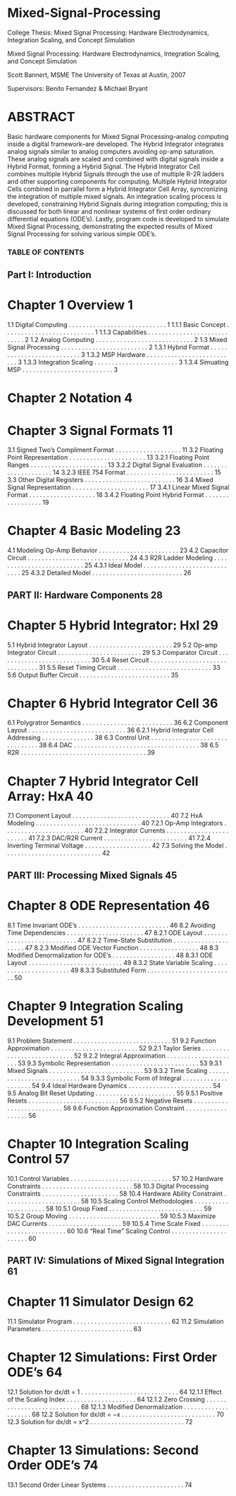 # Mixed-Signal-Processing
College Thesis: Mixed Signal Processing: Hardware Electrodynamics, Integration Scaling, and Concept Simulation


Mixed Signal Processing: Hardware Electrodynamics,
Integration Scaling, and Concept Simulation

Scott Bannert, MSME
The University of Texas at Austin, 2007

Supervisors: Benito Fernandez & Michael Bryant

# ABSTRACT
Basic hardware components for Mixed Signal Processing–analog computing inside a digital framework–are developed. The Hybrid Integrator integrates analog signals similar to analog computers avoiding op-amp saturation. These analog signals are scaled and combined with digital signals inside a Hybrid Format, forming a Hybrid Signal. The Hybrid Integrator Cell combines multiple Hybrid Signals through the use of multiple R-2R ladders and other supporting components for computing. Multiple Hybrid Integrator Cells combined in parrallel form a Hybrid Integrator Cell Array, syncronizing the integration of multiple mixed signals. An integration scaling process is developed, constraining Hybrid Signals during integration computing; this is discussed for both linear and nonlinear systems of first order ordinary differential equations (ODE’s). Lastly, program code is developed to simulate Mixed Signal Processing, demonstrating the expected results of Mixed Signal Processing for solving various simple ODE’s.

### TABLE OF CONTENTS ###


## Part I: Introduction

# Chapter 1 Overview 1
1.1 Digital Computing . . . . . . . . . . . . . . . . . . . . . . . . . . . . 1
1.1.1 Basic Concept . . . . . . . . . . . . . . . . . . . . . . . . . . 1
1.1.3 Capabilities . . . . . . . . . . . . . . . . . . . . . . . . . . . . 2
1.2 Analog Computing . . . . . . . . . . . . . . . . . . . . . . . . . . . . 2
1.3 Mixed Signal Processing . . . . . . . . . . . . . . . . . . . . . . . . . 2
1.3.1 Hybrid Format . . . . . . . . . . . . . . . . . . . . . . . . . . 3
1.3.2 MSP Hardware . . . . . . . . . . . . . . . . . . . . . . . . . . 3
1.3.3 Integration Scaling . . . . . . . . . . . . . . . . . . . . . . . . 3
1.3.4 Simuating MSP . . . . . . . . . . . . . . . . . . . . . . . . . . 3

# Chapter 2 Notation 4

# Chapter 3 Signal Formats 11
3.1 Signed Two’s Compliment Format . . . . . . . . . . . . . . . . . . . 11
3.2 Floating Point Representation . . . . . . . . . . . . . . . . . . . . . . 13
3.2.1 Floating Point Ranges . . . . . . . . . . . . . . . . . . . . . . 13
3.2.2 Digital Signal Evaluation . . . . . . . . . . . . . . . . . . . . 14
3.2.3 IEEE 754 Format . . . . . . . . . . . . . . . . . . . . . . . . . 15
3.3 Other Digital Registers . . . . . . . . . . . . . . . . . . . . . . . . . . 16
3.4 Mixed Signal Representation . . . . . . . . . . . . . . . . . . . . . . 17
3.4.1 Linear Mixed Signal Format . . . . . . . . . . . . . . . . . . . 18
3.4.2 Floating Point Hybrid Format . . . . . . . . . . . . . . . . . 19

# Chapter 4 Basic Modeling 23
4.1 Modeling Op-Amp Behavior . . . . . . . . . . . . . . . . . . . . . . . 23
4.2 Capacitor Circuit . . . . . . . . . . . . . . . . . . . . . . . . . . . . . 24
4.3 R2R Ladder Modeling . . . . . . . . . . . . . . . . . . . . . . . . . . 25
4.3.1 Ideal Model . . . . . . . . . . . . . . . . . . . . . . . . . . . . 25
4.3.2 Detailed Model . . . . . . . . . . . . . . . . . . . . . . . . . . 26


## PART II: Hardware Components 28

# Chapter 5 Hybrid Integrator: HxI 29
5.1 Hybrid Integrator Layout . . . . . . . . . . . . . . . . . . . . . . . . 29
5.2 Op-amp Integrator Circuit . . . . . . . . . . . . . . . . . . . . . . . . 29
5.3 Comparator Circuit . . . . . . . . . . . . . . . . . . . . . . . . . . . 30
5.4 Reset Circuit . . . . . . . . . . . . . . . . . . . . . . . . . . . . . . . 31
5.5 Reset Timing Circuit . . . . . . . . . . . . . . . . . . . . . . . . . . . 33
5.6 Output Buffer Circuit . . . . . . . . . . . . . . . . . . . . . . . . . . 35

# Chapter 6 Hybrid Integrator Cell 36
6.1 Polygratror Semantics . . . . . . . . . . . . . . . . . . . . . . . . . . 36
6.2 Component Layout . . . . . . . . . . . . . . . . . . . . . . . . . . . . 36
6.2.1 Hybrid Integrator Cell Addressing . . . . . . . . . . . . . . . 38
6.3 Control Unit . . . . . . . . . . . . . . . . . . . . . . . . . . . . . . . 38
6.4 DAC . . . . . . . . . . . . . . . . . . . . . . . . . . . . . . . . . . . . 38
6.5 R2R . . . . . . . . . . . . . . . . . . . . . . . . . . . . . . . . . . . . 39

# Chapter 7 Hybrid Integrator Cell Array: HxA 40
7.1 Component Layout . . . . . . . . . . . . . . . . . . . . . . . . . . . . 40
7.2 HxA Modeling . . . . . . . . . . . . . . . . . . . . . . . . . . . . . . 40
7.2.1 Op-Amp Integrators . . . . . . . . . . . . . . . . . . . . . . . 40
7.2.2 Integrator Currents . . . . . . . . . . . . . . . . . . . . . . . . 41
7.2.3 DAC/R2R Current . . . . . . . . . . . . . . . . . . . . . . . . 41
7.2.4 Inverting Terminal Voltage . . . . . . . . . . . . . . . . . . . 42
7.3 Solving the Model . . . . . . . . . . . . . . . . . . . . . . . . . . . . 42


## PART III: Processing Mixed Signals 45

# Chapter 8 ODE Representation 46
8.1 Time Invariant ODE’s . . . . . . . . . . . . . . . . . . . . . . . . . . 46
8.2 Avoiding Time Dependencies . . . . . . . . . . . . . . . . . . . . . . 47
8.2.1 ODE Layout . . . . . . . . . . . . . . . . . . . . . . . . . . . 47
8.2.2 Time-State Substitution . . . . . . . . . . . . . . . . . . . . . 47
8.2.3 Modified ODE Vector Function . . . . . . . . . . . . . . . . . 48
8.3 Modified Denormalization for ODE’s . . . . . . . . . . . . . . . . . . 48
8.3.1 ODE Layout . . . . . . . . . . . . . . . . . . . . . . . . . . . 49
8.3.2 State Variable Scaling . . . . . . . . . . . . . . . . . . . . . . 49
8.3.3 Substituted Form . . . . . . . . . . . . . . . . . . . . . . . . . 50

# Chapter 9 Integration Scaling Development 51
9.1 Problem Statement . . . . . . . . . . . . . . . . . . . . . . . . . . . . 51
9.2 Function Approximation . . . . . . . . . . . . . . . . . . . . . . . . . 52
9.2.1 Taylor Series . . . . . . . . . . . . . . . . . . . . . . . . . . . 52
9.2.2 Integral Approximation . . . . . . . . . . . . . . . . . . . . . 53
9.3 Symbolic Representation . . . . . . . . . . . . . . . . . . . . . . . . . 53
9.3.1 Mixed Signals . . . . . . . . . . . . . . . . . . . . . . . . . . . 53
9.3.2 Time Scaling . . . . . . . . . . . . . . . . . . . . . . . . . . . 54
9.3.3 Symbolic Form of Integral . . . . . . . . . . . . . . . . . . . . 54
9.4 Ideal Hardware Dynamics . . . . . . . . . . . . . . . . . . . . . . . . 54
9.5 Analog Bit Reset Updating . . . . . . . . . . . . . . . . . . . . . . . 55
9.5.1 Positive Resets . . . . . . . . . . . . . . . . . . . . . . . . . . 56
9.5.2 Negative Resets . . . . . . . . . . . . . . . . . . . . . . . . . . 56
9.6 Function Approximation Constraint . . . . . . . . . . . . . . . . . . 56

# Chapter 10 Integration Scaling Control 57
10.1 Control Variables . . . . . . . . . . . . . . . . . . . . . . . . . . . . . 57
10.2 Hardware Constraints . . . . . . . . . . . . . . . . . . . . . . . . . . 58
10.3 Digital Processing Constraints . . . . . . . . . . . . . . . . . . . . . . 58
10.4 Hardware Ability Constraint . . . . . . . . . . . . . . . . . . . . . . 58
10.5 Scaling Control Methodologies . . . . . . . . . . . . . . . . . . . . . 58
10.5.1 Group Fixed . . . . . . . . . . . . . . . . . . . . . . . . . . . 59
10.5.2 Group Moving . . . . . . . . . . . . . . . . . . . . . . . . . . 59
10.5.3 Maximize DAC Currents . . . . . . . . . . . . . . . . . . . . . 59
10.5.4 Time Scale Fixed . . . . . . . . . . . . . . . . . . . . . . . . . 60
10.6 “Real Time” Scaling Control . . . . . . . . . . . . . . . . . . . . . . 60


## PART IV: Simulations of Mixed Signal Integration 61

# Chapter 11 Simulator Design 62
11.1 Simulator Program . . . . . . . . . . . . . . . . . . . . . . . . . . . . 62
11.2 Simulation Parameters . . . . . . . . . . . . . . . . . . . . . . . . . . 63

# Chapter 12 Simulations: First Order ODE’s 64
12.1 Solution for dx/dt = 1 . . . . . . . . . . . . . . . . . . . . . . . . . . . . 64
12.1.1 Effect of the Scaling Index . . . . . . . . . . . . . . . . . . . . 64
12.1.2 Zero Crossing . . . . . . . . . . . . . . . . . . . . . . . . . . . 68
12.1.3 Modified Denormalization . . . . . . . . . . . . . . . . . . . . 68
12.2 Solution for dx/dt = −x . . . . . . . . . . . . . . . . . . . . . . . . . . . 70
12.3 Solution for dx/dt = x^2 . . . . . . . . . . . . . . . . . . . . . . . . . . . 72

# Chapter 13 Simulations: Second Order ODE’s 74
13.1 Second Order Linear Systems . . . . . . . . . . . . . . . . . . . . . . 74
